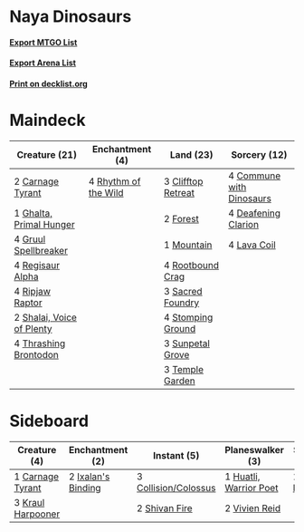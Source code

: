 # Naya Dinosaurs

#### [Export MTGO List](../collection/Naya%20Dinosaurs/Naya%20Dinosaurs.txt)
#### [Export Arena List](../collection/Naya%20Dinosaurs/Naya%20Dinosaurs_arena.txt)
#### [Print on decklist.org](http://decklist.org/?deckmain=2%09Carnage%20Tyrant%0A3%09Clifftop%20Retreat%0A4%09Commune%20with%20Dinosaurs%0A4%09Deafening%20Clarion%0A2%09Forest%0A1%09Ghalta,%20Primal%20Hunger%0A4%09Gruul%20Spellbreaker%0A4%09Lava%20Coil%0A1%09Mountain%0A4%09Regisaur%20Alpha%0A4%09Rhythm%20of%20the%20Wild%0A4%09Ripjaw%20Raptor%0A4%09Rootbound%20Crag%0A3%09Sacred%20Foundry%0A2%09Shalai,%20Voice%20of%20Plenty%0A4%09Stomping%20Ground%0A3%09Sunpetal%20Grove%0A3%09Temple%20Garden%0A4%09Thrashing%20Brontodon&deckside=1%09Banefire%0A1%09Carnage%20Tyrant%0A3%09Collision/Colossus%0A1%09Huatli,%20Warrior%20Poet%0A2%09Ixalan's%20Binding%0A3%09Kraul%20Harpooner%0A2%09Shivan%20Fire%0A2%09Vivien%20Reid)
# Maindeck

|                                           Creature (21)                                            |                                        Enchantment (4)                                        |                                          Land (23)                                          |                                           Sorcery (12)                                            |
|----------------------------------------------------------------------------------------------------|-----------------------------------------------------------------------------------------------|---------------------------------------------------------------------------------------------|---------------------------------------------------------------------------------------------------|
|2 [Carnage Tyrant](http://gatherer.wizards.com/Pages/Card/Details.aspx?multiverseid=435334)         |4 [Rhythm of the Wild](http://gatherer.wizards.com/Pages/Card/Details.aspx?multiverseid=457345)|3 [Clifftop Retreat](http://gatherer.wizards.com/Pages/Card/Details.aspx?multiverseid=443127)|4 [Commune with Dinosaurs](http://gatherer.wizards.com/Pages/Card/Details.aspx?multiverseid=435336)|
|1 [Ghalta, Primal Hunger](http://gatherer.wizards.com/Pages/Card/Details.aspx?multiverseid=456564)  |                                                                                               |2 [Forest](http://gatherer.wizards.com/Pages/Card/Details.aspx?multiverseid=439860)          |4 [Deafening Clarion](http://gatherer.wizards.com/Pages/Card/Details.aspx?multiverseid=452915)     |
|4 [Gruul Spellbreaker](http://gatherer.wizards.com/Pages/Card/Details.aspx?multiverseid=457323)     |                                                                                               |1 [Mountain](http://gatherer.wizards.com/Pages/Card/Details.aspx?multiverseid=439859)        |4 [Lava Coil](http://gatherer.wizards.com/Pages/Card/Details.aspx?multiverseid=452858)             |
|4 [Regisaur Alpha](http://gatherer.wizards.com/Pages/Card/Details.aspx?multiverseid=435383)         |                                                                                               |4 [Rootbound Crag](http://gatherer.wizards.com/Pages/Card/Details.aspx?multiverseid=420934)  |                                                                                                   |
|4 [Ripjaw Raptor](http://gatherer.wizards.com/Pages/Card/Details.aspx?multiverseid=435359)          |                                                                                               |3 [Sacred Foundry](http://gatherer.wizards.com/Pages/Card/Details.aspx?multiverseid=405106)  |                                                                                                   |
|2 [Shalai, Voice of Plenty](http://gatherer.wizards.com/Pages/Card/Details.aspx?multiverseid=442923)|                                                                                               |4 [Stomping Ground](http://gatherer.wizards.com/Pages/Card/Details.aspx?multiverseid=405110) |                                                                                                   |
|4 [Thrashing Brontodon](http://gatherer.wizards.com/Pages/Card/Details.aspx?multiverseid=456570)    |                                                                                               |3 [Sunpetal Grove](http://gatherer.wizards.com/Pages/Card/Details.aspx?multiverseid=420946)  |                                                                                                   |
|                                                                                                    |                                                                                               |3 [Temple Garden](http://gatherer.wizards.com/Pages/Card/Details.aspx?multiverseid=405112)   |                                                                                                   |


# Sideboard

|                                        Creature (4)                                        |                                       Enchantment (2)                                       |                                          Instant (5)                                          |                                        Planeswalker (3)                                         |                                     Sorcery (1)                                     |
|--------------------------------------------------------------------------------------------|---------------------------------------------------------------------------------------------|-----------------------------------------------------------------------------------------------|-------------------------------------------------------------------------------------------------|-------------------------------------------------------------------------------------|
|1 [Carnage Tyrant](http://gatherer.wizards.com/Pages/Card/Details.aspx?multiverseid=435334) |2 [Ixalan's Binding](http://gatherer.wizards.com/Pages/Card/Details.aspx?multiverseid=435168)|3 [Collision/Colossus](http://gatherer.wizards.com/Pages/Card/Details.aspx?multiverseid=457367)|1 [Huatli, Warrior Poet](http://gatherer.wizards.com/Pages/Card/Details.aspx?multiverseid=435380)|1 [Banefire](http://gatherer.wizards.com/Pages/Card/Details.aspx?multiverseid=186613)|
|3 [Kraul Harpooner](http://gatherer.wizards.com/Pages/Card/Details.aspx?multiverseid=452886)|                                                                                             |2 [Shivan Fire](http://gatherer.wizards.com/Pages/Card/Details.aspx?multiverseid=443030)       |2 [Vivien Reid](http://gatherer.wizards.com/Pages/Card/Details.aspx?multiverseid=447344)         |                                                                                     |

